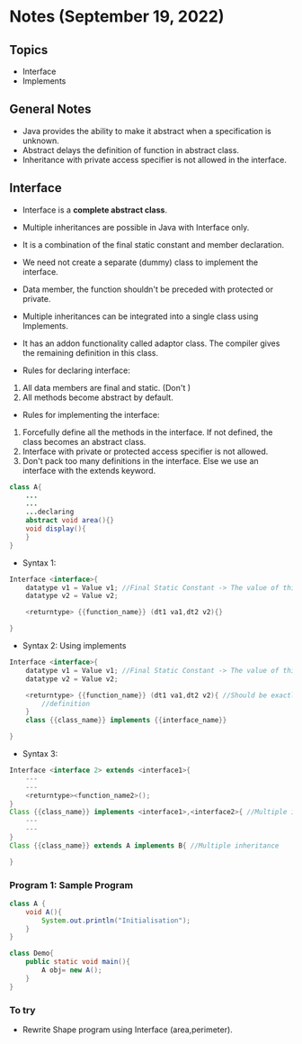 # Notes (September 19, 2022)

## Topics

- Interface
- Implements

## General Notes

- Java provides the ability to make it abstract when a specification is unknown.
- Abstract delays the definition of function in abstract class.
- Inheritance with private access specifier is not allowed in the interface.

## Interface

- Interface is a **complete abstract class**.
- Multiple inheritances are possible in Java with Interface only.
- It is a combination of the final static constant and member declaration.
- We need not create a separate (dummy) class to implement the interface.
- Data member, the function shouldn't be preceded with protected or private.
- Multiple inheritances can be integrated into a single class using Implements.
- It has an addon functionality called adaptor class. The compiler gives the remaining definition in this class.

- Rules for declaring interface:

1. All data members are final and static. (Don't )
2. All methods become abstract by default.

- Rules for implementing the interface:

1. Forcefully define all the methods in the interface. If not defined, the class becomes an abstract class.
2. Interface with private or protected access specifier is not allowed.
3. Don't pack too many definitions in the interface. Else we use an interface with the extends keyword.

```java
class A{
    ...
    ...
    ...declaring
    abstract void area(){}
    void display(){
    }
}
```

- Syntax 1:

```java
Interface <interface>{
    datatype v1 = Value v1; //Final Static Constant -> The value of this variable can't be changed.
    datatype v2 = Value v2;

    <returntype> {{function_name}} (dt1 va1,dt2 v2){}

}
```

- Syntax 2: Using implements

```java
Interface <interface>{
    datatype v1 = Value v1; //Final Static Constant -> The value of this variable can't be changed.
    datatype v2 = Value v2;

    <returntype> {{function_name}} (dt1 va1,dt2 v2){ //Should be exactly same as in interface
        //definition
    }
    class {{class_name}} implements {{interface_name}}

}
```

- Syntax 3:

```java
Interface <interface 2> extends <interface1>{
    ---
    ---
    <returntype><function_name2>();
}
Class {{class_name}} implements <interface1>,<interface2>{ //Multiple inheritance is allowed
    ---
    ---
}
Class {{class_name}} extends A implements B{ //Multiple inheritance

}
```

### Program 1: Sample Program

```java
class A {
    void A(){
        System.out.println("Initialisation");
    }    
}

class Demo{
    public static void main(){
        A obj= new A();
    }
}
```

### To try

- Rewrite Shape program using Interface (area,perimeter).
